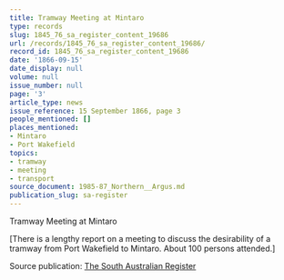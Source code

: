 ```yaml
---
title: Tramway Meeting at Mintaro
type: records
slug: 1845_76_sa_register_content_19686
url: /records/1845_76_sa_register_content_19686/
record_id: 1845_76_sa_register_content_19686
date: '1866-09-15'
date_display: null
volume: null
issue_number: null
page: '3'
article_type: news
issue_reference: 15 September 1866, page 3
people_mentioned: []
places_mentioned:
- Mintaro
- Port Wakefield
topics:
- tramway
- meeting
- transport
source_document: 1985-87_Northern__Argus.md
publication_slug: sa-register
---
```


Tramway Meeting at Mintaro

[There is a lengthy report on a meeting to discuss the desirability of a tramway from Port Wakefield to Mintaro.  About 100 persons attended.]

Source publication: [The South Australian Register](/publications/sa-register/)
